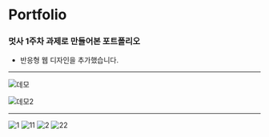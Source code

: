 # Portfolio
### 멋사 1주차 과제로 만들어본 포트폴리오
+ 반응형 웹 디자인을 추가했습니다.


<hr>

![데모](https://user-images.githubusercontent.com/101965666/161528633-0bb98aca-b5d4-4fec-b9b9-bf25e92e1c1a.gif)

![데모2](https://user-images.githubusercontent.com/101965666/161528177-61d0d115-5eb2-490d-bec9-7c4b1530887c.gif)


<hr>

![1](https://user-images.githubusercontent.com/101965666/161546494-caa184e9-1734-41e1-8f6a-8a0e13e2b933.PNG)
![11](https://user-images.githubusercontent.com/101965666/161546501-553ade98-8074-4828-a2bd-3add69399f69.PNG)
![2](https://user-images.githubusercontent.com/101965666/161546506-34fa83ff-41fd-4b7b-8fe1-a428ff6e55bc.PNG)
![22](https://user-images.githubusercontent.com/101965666/161546510-080fd84a-cf2e-4782-86b6-06ac3f5bb4f8.PNG)
